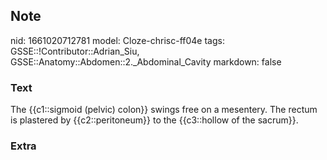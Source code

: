 ## Note
nid: 1661020712781
model: Cloze-chrisc-ff04e
tags: GSSE::!Contributor::Adrian_Siu, GSSE::Anatomy::Abdomen::2._Abdominal_Cavity
markdown: false

### Text
The {{c1::sigmoid (pelvic) colon}} swings free on a mesentery. The rectum is plastered by {{c2::peritoneum}} to the {{c3::hollow of the sacrum}}.

### Extra

